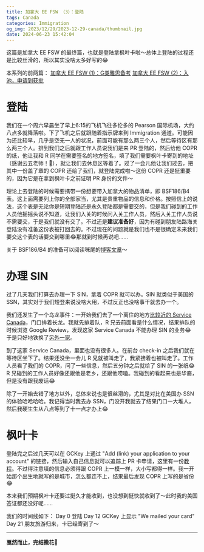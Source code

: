 ```yaml
---
title: 加拿大 EE FSW （3）：登陆
tags: Canada
categories: Immigration
og_img: 2023/12/29/2023-12-29-canada/thumbnail.jpg
date: 2024-06-23 15:42:04
---
```



这篇是加拿大 EE FSW 的最终篇，也就是登陆拿枫叶卡啦～总体上登陆的过程还是比较丝滑的，所以其实没啥太多好写的😂

本系列的前两篇：
[加拿大 EE FSW (1)：G类雅思备考](https://pensieve.wangxindi.org/2023/12/28/2023-12-28-ielts/)
[加拿大 EE FSW (2)：入池，申请到获批](https://pensieve.wangxindi.org/2023/12/29/2023-12-29-canada/)

# 登陆
我们在一个周六早晨坐了早上6:15的飞机飞往多伦多的 Pearson 国际机场，大约八点多就降落啦。下了飞机之后就跟随着指示牌来到 Immigration 通道。可能因为还比较早，几乎是空无一人的状况，前面可能有那么两三个人，然后等待区有那么两三个人。排到我们之后就跟工作人员说我们是来 PR 登陆的，然后给他 COPR 的纸，他让我和 R 同学在需要签名的地方签名，填了我们需要枫叶卡寄到的地址（感谢云五老师！🙏），就让我们去休息区等着了。过了一会儿他让我们过去，把其中一份盖了章的 COPR 还给了我们，就登陆完成啦～这份 COPR 还是挺重要的，因为它是在拿到枫叶卡之前证明 PR 身份的文件～

理论上去登陆的时候需要携带一份想要带入加拿大的物品清单，即 BSF186/B4 表。这上面需要列上你的全部家当，尤其是贵重物品的信息和价格。按照信上的说法，这个表是无论你是短期登陆还是永久登陆都是需要交的，但是我们碰到的工作人员他摇摇头说不知道，让我们入关的时候问入关工作人员，然后入关工作人员说不需要交，于是我们就没有交了。不过还是**建议准备好**，因为有碰到朋友陆路海关登陆没有准备这份表被打回去的。不过现在的问题就是我们也不是很确定未来我们要交这个表的话要交到哪里😂那就到时候再说吧……

关于 BSF186/B4 的准备可以阅读咪尾的[博客文章](https://meow.meowshiba.com/ee-fsw-common-law-application/#关于BSF186B4)～

# 办理 SIN
过了几天我们打算去办理一下 SIN，拿着 COPR 就可以办。SIN 就类似于美国的 SSN，其实对于我们短登来说没啥大用，不过反正也没啥事干就去办一个。

我们还发生了一个乌龙事件：一开始我们去了一个离住的地方[比较近的 Service Canada](https://maps.app.goo.gl/8ptHA3iAUL5Eqbkm7)，门口排着长龙。我就先排着队，R 兄去前面看是什么情况，结果排队的时候浏览 Google Review，发现这家 Service Canada 不能办理 SIN 的业务😂 于是只好地铁换了[另外一家](https://maps.app.goo.gl/c8KkPPPgUzp5BWRs6)。

到了这家 Service Canada，里面也没有很多人。在前台 check-in 之后我们就在等待区坐下了。结果还没坐一会儿 R 兄就被叫走了，我紧接着也被叫走了。工作人员看了我们的 COPR，问了一些信息，然后五分钟之后就给了 SIN 的一张纸😂 R 兄碰到的工作人员好像还跟他是老乡，还跟他唠嗑。我碰到的看起来也是华裔，但是没有跟我废话😂

除了一开始去错了地方以外，总体来说也是很丝滑的，尤其是对比在美国办 SSN 的体验哈哈哈哈。我记得当时我去办 SSN，门没开我就去了结果门口一大堆人，然后我硬生生从八点等到了十一点才办上😂

# 枫叶卡
登陆完之后过几天可以在 GCKey 上通过 "Add (link) your application to your account" 的链接，然后输入自己信息就可以追踪上 PR 卡申请，这里有一份[教程](https://www.canadavisa.com/canada-immigration-discussion-board/threads/linking-pr-card-application-to-track-pr-card-after-landing-flagpole-landing-interview-is-complete.617040/)。不过得注意填的信息必须得跟 COPR 上一模一样，大小写都得一样。我一开始那个出生地就写的是城市，怎么都连不上，结果最后发现 COPR 上写的是省份😂

本来我们预期枫叶卡还要过挺久才能收到，也没想到挺快就收到了～此时我的美国签证都还没好呢……

我们的时间线如下：
Day 0 登陆
Day 12 GCKey 上显示 "We mailed your card"
Day 21 朋友旅游归来，卡已经寄到了～

---
**戛然而止，完结撒花🎉**